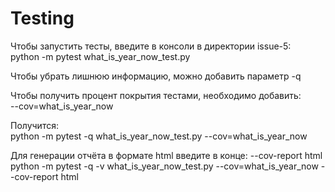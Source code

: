 # Testing
Чтобы запустить тесты, введите в консоли в директории issue-5:  
python -m pytest what_is_year_now_test.py

Чтобы убрать лишнюю информацию, можно добавить параметр -q

Чтобы получить процент покрытия тестами, необходимо добавить:  
--cov=what_is_year_now 

Получится:  
python -m pytest -q what_is_year_now_test.py --cov=what_is_year_now   

Для генерации отчёта в формате html введите в конце: --cov-report html  
python -m pytest -q -v what_is_year_now_test.py --cov=what_is_year_now --cov-report html

